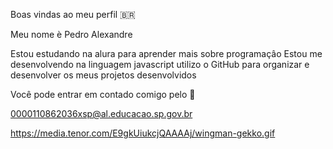 Boas vindas ao meu perfil 🇧🇷

Meu nome è Pedro Alexandre

Estou estudando na alura para aprender mais sobre programaçâo
Estou me desenvolvendo na linguagem javascript
utilizo o GitHub para organizar e desenvolver os meus projetos desenvolvidos

Você pode entrar em contado comigo pelo 📧

0000110862036xsp@al.educacao.sp.gov.br


https://media.tenor.com/E9gkUiukcjQAAAAj/wingman-gekko.gif
